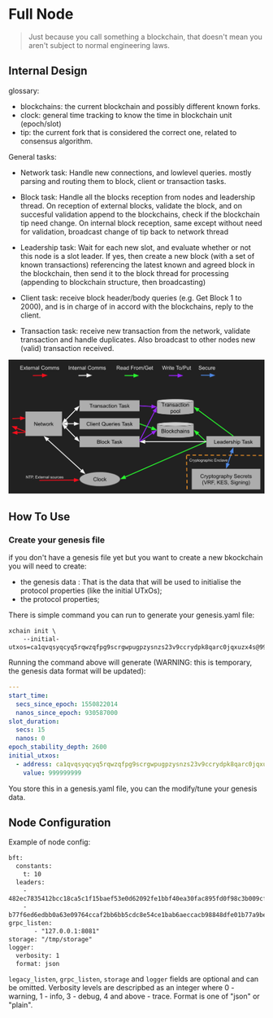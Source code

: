 # Full Node

> Just because you call something a blockchain, that doesn't mean you aren't subject to normal engineering laws.

## Internal Design


glossary:

* blockchains: the current blockchain and possibly different known forks.
* clock: general time tracking to know the time in blockchain unit (epoch/slot)
* tip: the current fork that is considered the correct one, related to consensus algorithm.

General tasks:

* Network task: Handle new connections, and lowlevel queries. mostly parsing and routing them to
  block, client or transaction tasks.

* Block task: Handle all the blocks reception from nodes and leadership thread.
  On reception of external blocks, validate the block, and on succesful validation
  append to the blockchains, check if the blockchain tip need change. On internal block
  reception, same except without need for validation, broadcast change of tip back to network thread

* Leadership task: Wait for each new slot, and evaluate whether or not this node is
  a slot leader. If yes, then create a new block (with a set of known
  transactions) referencing the latest known and agreed block in the blockchain,
  then send it to the block thread for processing (appending to blockchain structure, then broadcasting)

* Client task: receive block header/body queries (e.g. Get Block 1 to 2000), and is in charge
  of in accord with the blockchains, reply to the client.

* Transaction task: receive new transaction from the network, validate transaction and handle duplicates.
  Also broadcast to other nodes new (valid) transaction received.

![Internal Architecture](/.architecture-1.png?raw=true "Internal Architecture")


## How To Use

### Create your genesis file

if you don't have a genesis file yet but you want to create a new bkockchain
you will need to create:

* the genesis data : That is the data that will be used to initialise the
  protocol properties (like the initial UTxOs);
* the protocol properties;

There is simple command you can run to generate your genesis.yaml file:

```
xchain init \
    --initial-utxos=ca1qvqsyqcyq5rqwzqfpg9scrgwpugpzysnzs23v9ccrydpk8qarc0jqxuzx4s@999999999
```

Running the command above will generate (WARNING: this is temporary, the genesis data format will be updated):

```yaml
---
start_time:
  secs_since_epoch: 1550822014
  nanos_since_epoch: 930587000
slot_duration:
  secs: 15
  nanos: 0
epoch_stability_depth: 2600
initial_utxos:
  - address: ca1qvqsyqcyq5rqwzqfpg9scrgwpugpzysnzs23v9ccrydpk8qarc0jqxuzx4s
    value: 999999999
```

You store this in a genesis.yaml file, you can the modify/tune your genesis data.

## Node Configuration

Example of node config:

```
bft:
  constants:
    t: 10
  leaders:
    - 482ec7835412bcc18ca5c1f15baef53e0d62092fe1bbf40ea30fac895fd0f98c3b009cfd62715a5b871aabf5d603bec5aa5c8b3eae537fb254dd83ef88950d7d
    - b77f6ed6edbb0a63e09764ccaf2bb6bb5cdc8e54ce1bab6aeccacb98848dfe01b77a9be9254a0f2d103953264df9b7957d8e61608b196723c109c28c89c1bb1e
grpc_listen:
       - "127.0.0.1:8081"
storage: "/tmp/storage"
logger:
  verbosity: 1
  format: json
```

`legacy_listen`, `grpc_listen`, `storage` and `logger` fields are optional and can be omitted.
Verbosity levels are descripbed as an integer where 0 - warning, 1 - info, 3 - debug, 4 and above - trace.
Format is one of "json" or "plain".
